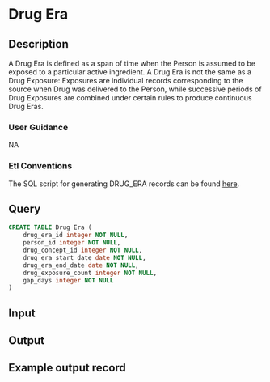 <!---->

# Drug Era

## Description
A Drug Era is defined as a span of time when the Person is assumed to be exposed to a particular active ingredient. A Drug Era is not the same as a Drug Exposure: Exposures are individual records corresponding to the source when Drug was delivered to the Person, while successive periods of Drug Exposures are combined under certain rules to produce continuous Drug Eras.

### User Guidance
NA

### Etl Conventions
The SQL script for generating DRUG_ERA records can be found [here](https://ohdsi.github.io/CommonDataModel/sqlScripts.html#drug_eras).

## Query
```sql
CREATE TABLE Drug Era (
	drug_era_id integer NOT NULL,
	person_id integer NOT NULL,
	drug_concept_id integer NOT NULL,
	drug_era_start_date date NOT NULL,
	drug_era_end_date date NOT NULL,
	drug_exposure_count integer NOT NULL,
	gap_days integer NOT NULL
)
```

## Input


## Output


## Example output record


